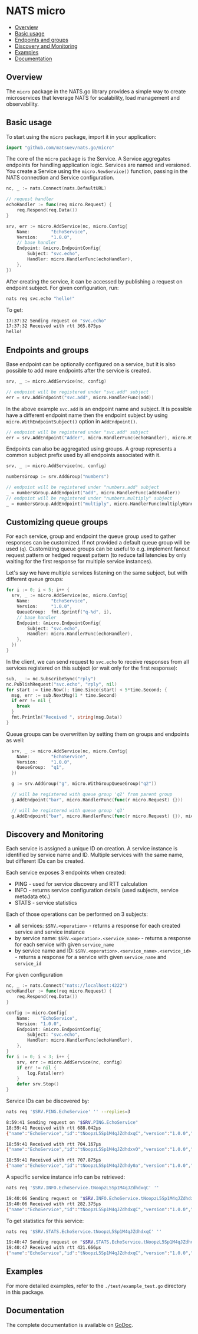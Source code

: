 # NATS micro

- [Overview](#overview)
- [Basic usage](#basic-usage)
- [Endpoints and groups](#endpoints-and-groups)
- [Discovery and Monitoring](#discovery-and-monitoring)
- [Examples](#examples)
- [Documentation](#documentation)

## Overview

The `micro` package in the NATS.go library provides a simple way to create
microservices that leverage NATS for scalability, load management and
observability.

## Basic usage

To start using the `micro` package, import it in your application:

```go
import "github.com/matsuev/nats.go/micro"
```

The core of the `micro` package is the Service. A Service aggregates endpoints
for handling application logic. Services are named and versioned. You create a
Service using the `micro.NewService()` function, passing in the NATS connection
and Service configuration.

```go
nc, _ := nats.Connect(nats.DefaultURL)

// request handler
echoHandler := func(req micro.Request) {
    req.Respond(req.Data())
}

srv, err := micro.AddService(nc, micro.Config{
    Name:        "EchoService",
    Version:     "1.0.0",
    // base handler
    Endpoint: &micro.EndpointConfig{
        Subject: "svc.echo",
        Handler: micro.HandlerFunc(echoHandler),
    },
})
```

After creating the service, it can be accessed by publishing a request on
endpoint subject. For given configuration, run:

```sh
nats req svc.echo "hello!"
```

To get:

```sh
17:37:32 Sending request on "svc.echo"
17:37:32 Received with rtt 365.875µs
hello!
```

## Endpoints and groups

Base endpoint can be optionally configured on a service, but it is also possible
to add more endpoints after the service is created.

```go
srv, _ := micro.AddService(nc, config)

// endpoint will be registered under "svc.add" subject
err = srv.AddEndpoint("svc.add", micro.HandlerFunc(add))
```

In the above example `svc.add` is an endpoint name and subject. It is possible
have a different endpoint name then the endpoint subject by using
`micro.WithEndpointSubject()` option in `AddEndpoint()`.

```go
// endpoint will be registered under "svc.add" subject
err = srv.AddEndpoint("Adder", micro.HandlerFunc(echoHandler), micro.WithEndpointSubject("svc.add"))
```

Endpoints can also be aggregated using groups. A group represents a common
subject prefix used by all endpoints associated with it.

```go
srv, _ := micro.AddService(nc, config)

numbersGroup := srv.AddGroup("numbers")

// endpoint will be registered under "numbers.add" subject
_ = numbersGroup.AddEndpoint("add", micro.HandlerFunc(addHandler))
// endpoint will be registered under "numbers.multiply" subject
_ = numbersGroup.AddEndpoint("multiply", micro.HandlerFunc(multiplyHandler))
```

## Customizing queue groups

For each service, group and endpoint the queue group used to gather responses
can be customized. If not provided a default queue group will be used (`q`).
Customizing queue groups can be useful to e.g. implement fanout request pattern
or hedged request pattern (to reduce tail latencies by only waiting for the
first response for multiple service instances).

Let's say we have multiple services listening on the same subject, but with
different queue groups:

```go
for i := 0; i < 5; i++ {
  srv, _ := micro.AddService(nc, micro.Config{
    Name:        "EchoService",
    Version:     "1.0.0",
    QueueGroup:  fmt.Sprintf("q-%d", i),
    // base handler
    Endpoint: &micro.EndpointConfig{
        Subject: "svc.echo",
        Handler: micro.HandlerFunc(echoHandler),
    },
  })
}
```

In the client, we can send request to `svc.echo` to receive responses from all
services registered on this subject (or wait only for the first response):

```go
sub, _ := nc.SubscribeSync("rply")
nc.PublishRequest("svc.echo", "rply", nil)
for start := time.Now(); time.Since(start) < 5*time.Second; {
  msg, err := sub.NextMsg(1 * time.Second)
  if err != nil {
    break
  }
  fmt.Println("Received ", string(msg.Data))
}
```

Queue groups can be overwritten by setting them on groups and endpoints as well:

```go
  srv, _ := micro.AddService(nc, micro.Config{
    Name:        "EchoService",
    Version:     "1.0.0",
    QueueGroup:  "q1",
  })

  g := srv.AddGroup("g", micro.WithGroupQueueGroup("q2"))

  // will be registered with queue group 'q2' from parent group
  g.AddEndpoint("bar", micro.HandlerFunc(func(r micro.Request) {}))

  // will be registered with queue group 'q3'
  g.AddEndpoint("bar", micro.HandlerFunc(func(r micro.Request) {}), micro.WithEndpointQueueGroup("q3"))
```

## Discovery and Monitoring

Each service is assigned a unique ID on creation. A service instance is
identified by service name and ID. Multiple services with the same name, but
different IDs can be created.

Each service exposes 3 endpoints when created:

- PING - used for service discovery and RTT calculation
- INFO - returns service configuration details (used subjects, service metadata
  etc.)
- STATS - service statistics

Each of those operations can be performed on 3 subjects:

- all services: `$SRV.<operation>` - returns a response for each created service
  and service instance
- by service name: `$SRV.<operation>.<service_name>` - returns a response for
  each service with given `service_name`
- by service name and ID: `$SRV.<operation>.<service_name>.<service_id>` -
  returns a response for a service with given `service_name` and `service_id`

For given configuration

```go
nc, _ := nats.Connect("nats://localhost:4222")
echoHandler := func(req micro.Request) {
    req.Respond(req.Data())
}

config := micro.Config{
    Name:    "EchoService",
    Version: "1.0.0",
    Endpoint: &micro.EndpointConfig{
        Subject: "svc.echo",
        Handler: micro.HandlerFunc(echoHandler),
    },
}
for i := 0; i < 3; i++ {
    srv, err := micro.AddService(nc, config)
    if err != nil {
        log.Fatal(err)
    }
    defer srv.Stop()
}
```

Service IDs can be discovered by:

```sh
nats req '$SRV.PING.EchoService' '' --replies=3

8:59:41 Sending request on "$SRV.PING.EchoService"
18:59:41 Received with rtt 688.042µs
{"name":"EchoService","id":"tNoopzL5Sp1M4qJZdhdxqC","version":"1.0.0","metadata":{},"type":"io.nats.micro.v1.ping_response"}

18:59:41 Received with rtt 704.167µs
{"name":"EchoService","id":"tNoopzL5Sp1M4qJZdhdxvO","version":"1.0.0","metadata":{},"type":"io.nats.micro.v1.ping_response"}

18:59:41 Received with rtt 707.875µs
{"name":"EchoService","id":"tNoopzL5Sp1M4qJZdhdy0a","version":"1.0.0","metadata":{},"type":"io.nats.micro.v1.ping_response"}
```

A specific service instance info can be retrieved:

```sh
nats req '$SRV.INFO.EchoService.tNoopzL5Sp1M4qJZdhdxqC' ''

19:40:06 Sending request on "$SRV.INFO.EchoService.tNoopzL5Sp1M4qJZdhdxqC"
19:40:06 Received with rtt 282.375µs
{"name":"EchoService","id":"tNoopzL5Sp1M4qJZdhdxqC","version":"1.0.0","metadata":{},"type":"io.nats.micro.v1.info_response","description":"","subjects":["svc.echo"]}
```

To get statistics for this service:

```sh
nats req '$SRV.STATS.EchoService.tNoopzL5Sp1M4qJZdhdxqC' ''

19:40:47 Sending request on "$SRV.STATS.EchoService.tNoopzL5Sp1M4qJZdhdxqC"
19:40:47 Received with rtt 421.666µs
{"name":"EchoService","id":"tNoopzL5Sp1M4qJZdhdxqC","version":"1.0.0","metadata":{},"type":"io.nats.micro.v1.stats_response","started":"2023-05-22T16:59:39.938514Z","endpoints":[{"name":"default","subject":"svc.echo","metadata":null,"num_requests":0,"num_errors":0,"last_error":"","processing_time":0,"average_processing_time":0}]}
```

## Examples

For more detailed examples, refer to the `./test/example_test.go` directory in
this package.

## Documentation

The complete documentation is available on
[GoDoc](https://godoc.org/github.com/matsuev/nats.go/micro).
